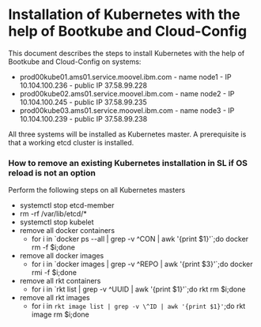 # Installation of Kubernetes with the help of Bootkube and Cloud-Config

This document describes the steps to install Kubernetes with the help of Bootkube and Cloud-Config on systems:

* prod00kube01.ams01.service.moovel.ibm.com - name node1 - IP 10.104.100.236 - public IP 37.58.99.228
* prod00kube02.ams01.service.moovel.ibm.com - name node2 - IP 10.104.100.245 - public IP 37.58.99.235
* prod00kube03.ams01.service.moovel.ibm.com - name node3 - IP 10.104.100.239 - public IP 37.58.99.238

All three systems will be installed as Kubernetes master. A prerequisite is that a working etcd cluster is installed.






### How to remove an existing Kubernetes installation in SL if OS reload is not an option

Perform the following steps on all Kubernetes masters

* systemctl stop etcd-member  
* rm -rf /var/lib/etcd/\*  
* systemctl stop kubelet  
* remove all docker containers
    * for i in \`docker ps --all | grep -v \^CON | awk '{print $1}'\`;do docker rm -f $i;done  
* remove all docker images
    * for i in \`docker images | grep -v \^REPO | awk '{print $3}'\`;do docker rmi -f $i;done  
* remove all rkt containers
    * for i in \`rkt list | grep -v \^UUID | awk '{print $1}'\`;do rkt rm $i;done
* remove all rkt images
    *  for i in `rkt image list | grep -v \^ID | awk '{print $1}'`;do rkt image rm $i;done


